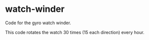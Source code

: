 # watch-winder
Code for the gyro watch winder.

This code rotates the watch 30 times (15 each direction) every hour.
